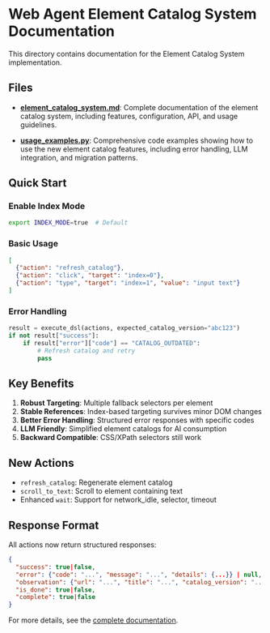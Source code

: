 # Web Agent Element Catalog System Documentation

This directory contains documentation for the Element Catalog System implementation.

## Files

- **[element_catalog_system.md](element_catalog_system.md)**: Complete documentation of the element catalog system, including features, configuration, API, and usage guidelines.

- **[usage_examples.py](usage_examples.py)**: Comprehensive code examples showing how to use the new element catalog features, including error handling, LLM integration, and migration patterns.

## Quick Start

### Enable Index Mode
```bash
export INDEX_MODE=true  # Default
```

### Basic Usage
```json
[
  {"action": "refresh_catalog"},
  {"action": "click", "target": "index=0"},
  {"action": "type", "target": "index=1", "value": "input text"}
]
```

### Error Handling
```python
result = execute_dsl(actions, expected_catalog_version="abc123")
if not result["success"]:
    if result["error"]["code"] == "CATALOG_OUTDATED":
        # Refresh catalog and retry
        pass
```

## Key Benefits

1. **Robust Targeting**: Multiple fallback selectors per element
2. **Stable References**: Index-based targeting survives minor DOM changes  
3. **Better Error Handling**: Structured error responses with specific codes
4. **LLM Friendly**: Simplified element catalogs for AI consumption
5. **Backward Compatible**: CSS/XPath selectors still work

## New Actions

- `refresh_catalog`: Regenerate element catalog
- `scroll_to_text`: Scroll to element containing text
- Enhanced `wait`: Support for network_idle, selector, timeout

## Response Format

All actions now return structured responses:
```json
{
  "success": true|false,
  "error": {"code": "...", "message": "...", "details": {...}} | null,
  "observation": {"url": "...", "title": "...", "catalog_version": "...", "nav_detected": true|false},
  "is_done": true|false,
  "complete": true|false
}
```

For more details, see the [complete documentation](element_catalog_system.md).